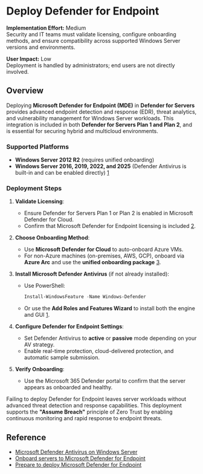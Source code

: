 # Deploy Defender for Endpoint

**Implementation Effort:** Medium  
Security and IT teams must validate licensing, configure onboarding methods, and ensure compatibility across supported Windows Server versions and environments.

**User Impact:** Low  
Deployment is handled by administrators; end users are not directly involved.

## Overview

Deploying **Microsoft Defender for Endpoint (MDE)** in **Defender for Servers** provides advanced endpoint detection and response (EDR), threat analytics, and vulnerability management for Windows Server workloads. This integration is included in both **Defender for Servers Plan 1 and Plan 2**, and is essential for securing hybrid and multicloud environments.

### Supported Platforms

- **Windows Server 2012 R2** (requires unified onboarding)
- **Windows Server 2016, 2019, 2022, and 2025** (Defender Antivirus is built-in and can be enabled directly) [1](https://learn.microsoft.com/en-us/defender-endpoint/microsoft-defender-antivirus-on-windows-server)

### Deployment Steps

1. **Validate Licensing**:
   - Ensure Defender for Servers Plan 1 or Plan 2 is enabled in Microsoft Defender for Cloud.
   - Confirm that Microsoft Defender for Endpoint licensing is included [2](https://learn.microsoft.com/en-us/defender-endpoint/production-deployment).

2. **Choose Onboarding Method**:
   - Use **Microsoft Defender for Cloud** to auto-onboard Azure VMs.
   - For non-Azure machines (on-premises, AWS, GCP), onboard via **Azure Arc** and use the **unified onboarding package** [3](https://learn.microsoft.com/en-us/defender-endpoint/onboard-server).

3. **Install Microsoft Defender Antivirus** (if not already installed):
   - Use PowerShell:  

     ```powershell
     Install-WindowsFeature -Name Windows-Defender
     ```

   - Or use the **Add Roles and Features Wizard** to install both the engine and GUI [1](https://learn.microsoft.com/en-us/defender-endpoint/microsoft-defender-antivirus-on-windows-server).

4. **Configure Defender for Endpoint Settings**:
   - Set Defender Antivirus to **active** or **passive** mode depending on your AV strategy.
   - Enable real-time protection, cloud-delivered protection, and automatic sample submission.

5. **Verify Onboarding**:
   - Use the Microsoft 365 Defender portal to confirm that the server appears as onboarded and healthy.

Failing to deploy Defender for Endpoint leaves server workloads without advanced threat detection and response capabilities. This deployment supports the **"Assume Breach"** principle of Zero Trust by enabling continuous monitoring and rapid response to endpoint threats.

## Reference

- [Microsoft Defender Antivirus on Windows Server](https://learn.microsoft.com/en-us/defender-endpoint/microsoft-defender-antivirus-on-windows-server)  
- [Onboard servers to Microsoft Defender for Endpoint](https://learn.microsoft.com/en-us/defender-endpoint/onboard-server)  
- [Prepare to deploy Microsoft Defender for Endpoint](https://learn.microsoft.com/en-us/defender-endpoint/production-deployment)
